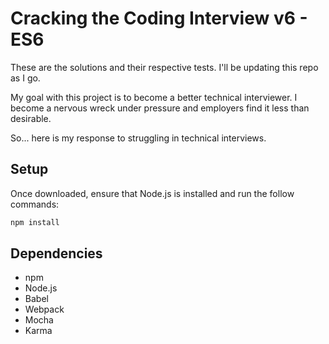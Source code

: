 # Cracking the Coding Interview v6 - ES6

These are the solutions and their respective tests. I'll be updating this repo as I go.

My goal with this project is to become a better technical interviewer. I become a nervous wreck under pressure and employers find it less than desirable.

So... here is my response to struggling in technical interviews.

## Setup

Once downloaded, ensure that Node.js is installed and run the follow commands:
```bash
npm install
```

## Dependencies

- npm
- Node.js
- Babel
- Webpack
- Mocha
- Karma
